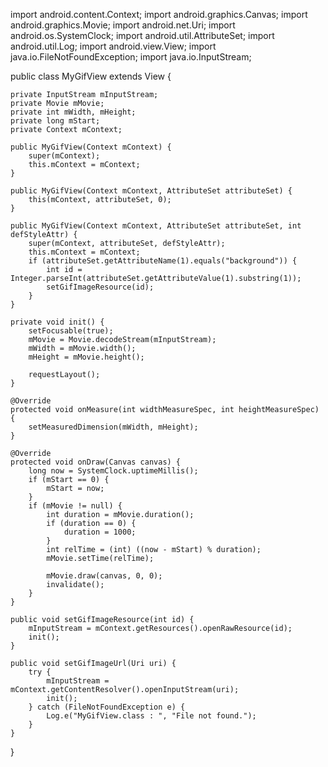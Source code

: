 import android.content.Context;
import android.graphics.Canvas;
import android.graphics.Movie;
import android.net.Uri;
import android.os.SystemClock;
import android.util.AttributeSet;
import android.util.Log;
import android.view.View;
import java.io.FileNotFoundException;
import java.io.InputStream;

public class MyGifView extends View {
    
    private InputStream mInputStream;
    private Movie mMovie;
    private int mWidth, mHeight;
    private long mStart;
    private Context mContext;

    public MyGifView(Context mContext) {
        super(mContext);
        this.mContext = mContext;
    }

    public MyGifView(Context mContext, AttributeSet attributeSet) {
        this(mContext, attributeSet, 0);
    }

    public MyGifView(Context mContext, AttributeSet attributeSet, int defStyleAttr) {
        super(mContext, attributeSet, defStyleAttr);
        this.mContext = mContext;
        if (attributeSet.getAttributeName(1).equals("background")) {
            int id = Integer.parseInt(attributeSet.getAttributeValue(1).substring(1));
            setGifImageResource(id);
        }
    }

    private void init() {
        setFocusable(true);
        mMovie = Movie.decodeStream(mInputStream);
        mWidth = mMovie.width();
        mHeight = mMovie.height();

        requestLayout();
    }
    
    @Override
    protected void onMeasure(int widthMeasureSpec, int heightMeasureSpec) {
        setMeasuredDimension(mWidth, mHeight);
    }
    
    @Override
    protected void onDraw(Canvas canvas) {
        long now = SystemClock.uptimeMillis();
        if (mStart == 0) {
            mStart = now;
        }
        if (mMovie != null) {
            int duration = mMovie.duration();
            if (duration == 0) {
                duration = 1000;
            }
            int relTime = (int) ((now - mStart) % duration);
            mMovie.setTime(relTime);

            mMovie.draw(canvas, 0, 0);
            invalidate();
        }
    }

    public void setGifImageResource(int id) {
        mInputStream = mContext.getResources().openRawResource(id);
        init();
    }

    public void setGifImageUrl(Uri uri) {
        try {
            mInputStream = mContext.getContentResolver().openInputStream(uri);
            init();
        } catch (FileNotFoundException e) {
            Log.e("MyGifView.class : ", "File not found.");
        }
    }
}
